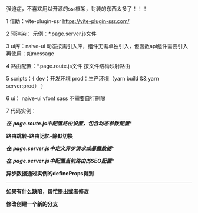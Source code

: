   强迫症，不喜欢用以开源的ssr框架，封装的东西太多了！！！

1 借助：vite-plugin-ssr https://vite-plugin-ssr.com/

2 预渲染：
  示例：*.page.server.js文件

3 ui库：naive-ui
  动态按需引入库，组件无需单独引入，但函数api组件需要引入再使用：如message

4 路由配置：*.page.route.js文件
  按文件结构映射路由

5 scripts：{
    dev：开发环境
    prod：生产环境（yarn build && yarn server:prod）
  }
  
6 ui： naive-ui vfont sass 不需要自行删除

7 代码实例：

****在*.page.route.js中配置路由设置，包含动态参数配置****

****路由跳转-路由记忆-静默切换****

****在*.page.server.js中定义异步请求或暴露数据****

****在*.page.server.js中配置当前路由的SEO配置****

****异步数据通过实例的defineProps得到****

-----------------------------------------------------------------

****如果有什么缺陷，帮忙提出或者修改****

****修改创建一个新的分支****
